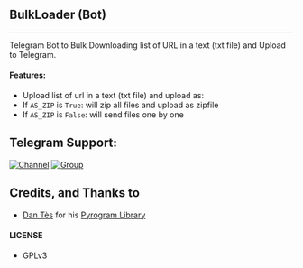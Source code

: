 ## BulkLoader (Bot)
---

Telegram Bot to Bulk Downloading list of URL in a text (txt file) and Upload to Telegram.

#### Features:

- Upload list of url in a text (txt file) and upload as:
- If `AS_ZIP` is `True`:
will zip all files and upload as zipfile
- If `AS_ZIP` is `False`:
will send files one by one

## Telegram Support:

[![Channel](https://img.shields.io/badge/TG-Channel-30302f?style=flat&logo=telegram)](https://t.me/xTeamBots)
[![Group](https://img.shields.io/badge/TG-Group-30302f?style=flat&logo=telegram)](https://t.me/xTeamBotsSupport)

## Credits, and Thanks to

* [Dan Tès](https://t.me/haskell) for his [Pyrogram Library](https://github.com/pyrogram/pyrogram)

#### LICENSE
- GPLv3
